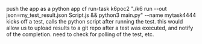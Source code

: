 push the app as a python app
cf run-task k6poc2 "./k6 run --out json=my_test_result.json Script.js && python3 main.py" --name mytask4444
kicks off a test, calls the python script after running the test. 
this would allow us to upload results to a git repo after a test was executed, and notify of the completion. need to check for polling of the test, etc.